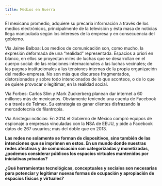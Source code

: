 ```yaml
---
title: Medios en Guerra
---
```

El mexicano promedio,  adquiere su precaria información a través de los medios electrónicos, principalmente de la televisión y ésta masa de noticias llega manipulada según los intereses de la empresa y en consecuencia del gobierno.

Via Jaime Balboa: Los medios de comunicación son, como mucho, la expresión deformada de una “realidad” representada. Espacios a priori en blanco, en ellos se proyectan miles de luchas que se desarrollan en el cuerpo social: de las relaciones internacionales a las luchas vecinales; de las pugnas institucionales a las tensiones internas de la propia organización del medio-empresa. No son más que discursos fragmentados, distorsionados y sobre todo intencionados de lo que acontece, o de lo que se quiere provocar o legitimar, en la realidad social.

Via Forbes: Carlos Slim y Mark Zuckerberg planean dar internet a 60 millones más de mexicanos. Obviamente teniendo una cuenta de Facebook o a través de Telmex. Su estrategia es ganar clientes disfrazando la mercadotecnia de filantropía.

Via Aristegui noticias: En 2014 el Gobierno de México compró equipos de espionaje a empresas vinculadas con la NSA de EEUU, y pide a Facebook datos de 267 usuarios; más del doble que en 2013.

**Las redes no solamente se forman de dispositivos, sino también de las intenciones que se imprimen en estos. En un mundo donde nuestras redes afectivas y de comunicación son categorizadas y monetizadas, ¿podemos considerar públicos los espacios virtuales mantenidos por iniciativas privadas?**

**¿Qué herramientas tecnológicas, conceptuales y sociales son necesarias para potenciar y legitimar nuevas formas de ocupación y apropiación de espacios físicos y virtuales?**
